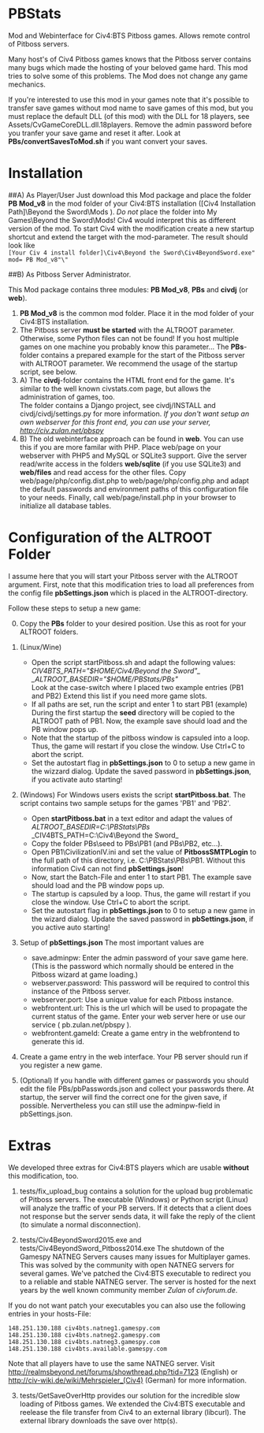 PBStats
=======

Mod and Webinterface for Civ4:BTS Pitboss games. Allows remote control of Pitboss servers. 

Many host's of Civ4 Pitboss games knows that the Pitboss server contains many bugs 
which made the hosting of your beloved game hard. This mod tries to solve some of this 
problems. The Mod does not change any game mechanics. 

If you're interested to use this mod in your games note that it's possible to transfer 
save games without mod name to save games of this mod, but you must replace the default DLL (of this mod)
with the DLL for 18 players, see Assets/CvGameCoreDLL.dll.18players.
Remove the admin password before you tranfer your save game and reset it after. 
Look at **PBs/convertSavesToMod.sh** if you want convert your saves.


Installation
=======

##A) As Player/User 
Just download this Mod package and place the folder **PB Mod_v8** in the mod folder of your Civ4:BTS installation ([Civ4 Installation Path]\Beyond the Sword\Mods ). 
*Do not* place the folder into My Games\Beyond the Sword\Mods! Civ4 would interpret this as different version of the mod. 
To start Civ4 with the modification create a new startup shortcut and extend the target with the mod-parameter. The result should look like  
`[Your Civ 4 install folder]\Civ4\Beyond the Sword\Civ4BeyondSword.exe" mod= PB Mod_v8"\"`

##B) As Pitboss Server Administrator. 

This Mod package contains three modules: **PB Mod\_v8**, **PBs** and **civdj** (or **web**). 

1. **PB Mod\_v8** is the common mod folder. Place it in the mod folder of your Civ4:BTS installation. 
2. The Pitboss server **must be started** with the ALTROOT parameter. Otherwise, some Python files can not be found! If you host multiple games on one machine you probably know this parameter... 
The **PBs**-folder contains a prepared example for the start of the Pitboss server 
with ALTROOT parameter. We recommend the usage of the startup script, see below. 
3. A) The **civdj**-folder contains the HTML front end for the game. 
It's similar to the well known civstats.com page, but allows the administration of games, too.  
The folder contains a Django project, see civdj/INSTALL and civdj/civdj/settings.py for more information.
*If you don't want setup an own webserver for this front end, you can use your server, http://civ.zulan.net/pbspy*
3. B) The old webinterface approach can be found in **web**. You can use this if you are more
familar with PHP. Place web/page on your webserver with PHP5 and MySQL or SQLite3 support. Give the server read/write access in the folders **web/sqlite** (if you use SQLite3) and **web/files** 
and read access for the other files. 
Copy web/page/php/config.dist.php to web/page/php/config.php and adapt the default passwords and environment paths of this configuration file to your needs. 
Finally, call web/page/install.php in your browser to initialize all database tables. 


Configuration of the ALTROOT Folder
=======

I assume here that you will start your Pitboss server with the ALTROOT argument. 
First, note that this modification tries to load all preferences from 
the config file **pbSettings.json** which is placed in the ALTROOT-directory.

Follow these steps to setup a new game: 

0. Copy the **PBs** folder to your desired position. 
Use this as root for your ALTROOT folders. 

1. (Linux/Wine) 
   * Open the script startPitboss.sh and adapt the following values: 
_CIV4BTS_PATH="$HOME/Civ4/Beyond the Sword"_  
_ALTROOT_BASEDIR="$HOME/PBStats/PBs"_  
Look at the case-switch where I placed two example entries (PB1 and PB2) 
Extend this list if you need more game slots. 
    * If all paths are set, run the script and enter 1 to start PB1 (example)
During the first startup the **seed** directory will be copied to the ALTROOT path of PB1.
Now, the example save should load and the PB window pops up.
    * Note that the startup of the pitboss window is capsuled into a loop. Thus, the game will restart if you close the window. Use Ctrl+C to abort the script. 
    * Set the autostart flag in **pbSettings.json** to 0 to setup a new game in the wizzard dialog.
Update the saved password in **pbSettings.json**, if you activate auto starting!

2. (Windows)
For Windows users exists the script **startPitboss.bat**. The script contains two sample setups for the games 'PB1' and 'PB2'.
    * Open **startPitboss.bat** in a text editor and adapt the values of
_ALTROOT_BASEDIR=C:\PBStats\PBs_
_CIV4BTS_PATH=C:\Civ4\Beyond the Sword\_
    * Copy the folder PBs\seed to PBs\PB1 (and PBs\PB2, etc…).
    * Open PB1\CivilizationIV.ini and set the value of **PitbossSMTPLogin** to the full path of this directory, i.e. C:\PBStats\PBs\PB1. Without this information Civ4 can not find **pbSettings.json**!
    * Now, start the Batch-File and enter 1 to start PB1. The example save should load and the PB window pops up.
    * The startup is capsuled by a loop. Thus, the game will restart if you close the window. Use Ctrl+C to abort the script. 
    * Set the autostart flag in **pbSettings.json** to 0 to setup a new game in the wizard dialog.
Update the saved password in **pbSettings.json**, if you active auto starting!

3. Setup of **pbSettings.json** 
The most important values are 
    * save.adminpw: Enter the admin password of your save game here. (This is the password which
normally should be entered in the Pitboss wizard at game loading.) 
    * webserver.password: This password will be required to control this instance of the Pitboss server. 
    * webserver.port: Use a unique value for each Pitboss instance. 
    * webfrontent.url: This is the url which will be used to propagate the current status of the game.  Enter your web server here or use our service ( pb.zulan.net/pbspy ).
    * webfrontent.gameId: Create a game entry in the webfrontend to generate this id. 

4. Create a game entry in the web interface. Your PB server should run if you register a new game.

5. (Optional) If you handle with different games or passwords you should edit the file PBs/pbPasswords.json and collect your passwords there. At startup, the server will find the correct one for the
	given save, if possible. Nervertheless you can still use the adminpw-field in pbSettings.json.


Extras
=======

We developed three extras for Civ4:BTS players which are usable **without** this modification, too. 

1. tests/fix_upload_bug contains a solution for the upload bug problematic of Pitboss servers. The executable (Windows) or Python script (Linux) will 
analyze the traffic of your PB servers. If it detects that a client does not response but the server sends data, it will fake the reply of the client (to simulate a normal disconnection).

2. tests/Civ4BeyondSword2015.exe and tests/Civ4BeyondSword_Pitboss2014.exe
The shutdown of the Gamespy NATNEG Servers causes many issues for Multiplayer games. This was solved 
by the community with open NATNEG servers for several games. We've patched the Civ4:BTS executable to 
redirect you to a reliable and stable NATNEG server. The server is hosted for the next years by the well known community member *Zulan* of *civforum.de*.

If you do not want patch your executables you can also use the following entries in your hosts-File:
```
148.251.130.188 civ4bts.natneg1.gamespy.com
148.251.130.188 civ4bts.natneg2.gamespy.com
148.251.130.188 civ4bts.natneg3.gamespy.com
148.251.130.188 civ4bts.available.gamespy.com
```

Note that all players have to use the same NATNEG server. 
Visit http://realmsbeyond.net/forums/showthread.php?tid=7123 (English) or  
http://civ-wiki.de/wiki/Mehrspieler_(Civ4) (German)  for more information.

3. tests/GetSaveOverHttp provides our solution for the incredible slow loading of
Pitboss games. We extended the Civ4:BTS executable and reelease the file transfer 
from Civ4 to an external library (libcurl). The external library downloads the save
over http(s).
